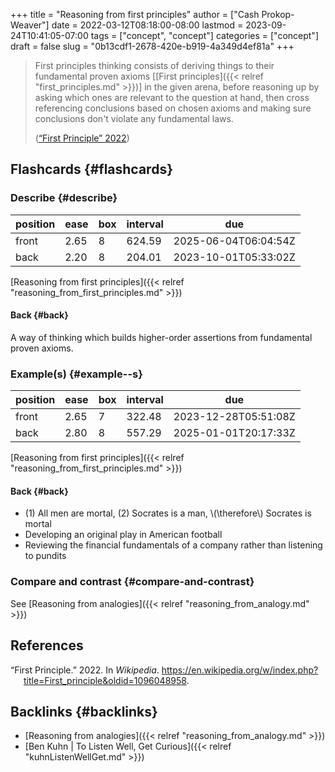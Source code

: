 +++
title = "Reasoning from first principles"
author = ["Cash Prokop-Weaver"]
date = 2022-03-12T08:18:00-08:00
lastmod = 2023-09-24T10:41:05-07:00
tags = ["concept", "concept"]
categories = ["concept"]
draft = false
slug = "0b13cdf1-2678-420e-b919-4a349d4ef81a"
+++

> First principles thinking consists of deriving things to their fundamental proven axioms [[First principles]({{< relref "first_principles.md" >}})] in the given arena, before reasoning up by asking which ones are relevant to the question at hand, then cross referencing conclusions based on chosen axioms and making sure conclusions don't violate any fundamental laws.
>
> (<a href="#citeproc_bib_item_1">“First Principle” 2022</a>)


## Flashcards {#flashcards}


### Describe {#describe}

| position | ease | box | interval | due                  |
|----------|------|-----|----------|----------------------|
| front    | 2.65 | 8   | 624.59   | 2025-06-04T06:04:54Z |
| back     | 2.20 | 8   | 204.01   | 2023-10-01T05:33:02Z |

[Reasoning from first principles]({{< relref "reasoning_from_first_principles.md" >}})


#### Back {#back}

A way of thinking which builds higher-order assertions from fundamental proven axioms.


### Example(s) {#example--s}

| position | ease | box | interval | due                  |
|----------|------|-----|----------|----------------------|
| front    | 2.65 | 7   | 322.48   | 2023-12-28T05:51:08Z |
| back     | 2.80 | 8   | 557.29   | 2025-01-01T20:17:33Z |

[Reasoning from first principles]({{< relref "reasoning_from_first_principles.md" >}})


#### Back {#back}

-   (1) All men are mortal, (2) Socrates is a man, \\(\therefore\\) Socrates is mortal
-   Developing an original play in American football
-   Reviewing the financial fundamentals of a company rather than listening to pundits


### Compare and contrast {#compare-and-contrast}

See [Reasoning from analogies]({{< relref "reasoning_from_analogy.md" >}})

## References

<style>.csl-entry{text-indent: -1.5em; margin-left: 1.5em;}</style><div class="csl-bib-body">
  <div class="csl-entry"><a id="citeproc_bib_item_1"></a>“First Principle.” 2022. In <i>Wikipedia</i>. <a href="https://en.wikipedia.org/w/index.php?title=First_principle&oldid=1096048958">https://en.wikipedia.org/w/index.php?title=First_principle&#38;oldid=1096048958</a>.</div>
</div>


## Backlinks {#backlinks}

-   [Reasoning from analogies]({{< relref "reasoning_from_analogy.md" >}})
-   [Ben Kuhn | To Listen Well, Get Curious]({{< relref "kuhnListenWellGet.md" >}})
